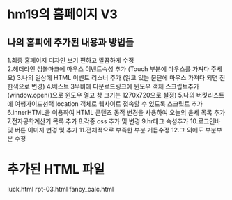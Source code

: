 # hm19의 홈페이지 V3
## 나의 홈피에 추가된 내용과 방법들

1.최종 홈페이지 디자인 보기 편하고 깔끔하게 수정<br>
2.헤더라인 심볼마크에 마우스 이벤트속성 추가
 (Touch 부분에 마우스를 가져다 주세요)
3.나의 일상에 HTML 이벤트 리스너 추가
 (읽고 있는 문단에 마우스 가져다 되면 진한색으로 변경)
4.베스트 3무비에 다운로드링크에 윈도우 객체 스크립트추가
 (window.open()으로 윈도우 열고 창 크기는 1270x720으로 설정)
5.나의 버킷리스트에 여행가이드선택 location 객체로 웹사이트 접속할 수 있도록 스크립트 추가
6.innerHTML을 이용하여 HTML 콘텐츠 동적 변경을 사용하여 오늘의 운세 목록 추가
7.전자공학계산기 목록 추가
8.각종 css 추가 및 변경
9.hr태그 속성추가
10.로그인바 및 버튼 이미지 변경 및 추가
11.전체적으로 부족한 부분 거듭수정
12.그 외에도 부분부분 수정

# 추가된 HTML 파일

luck.html
rpt-03.html
fancy_calc.html

